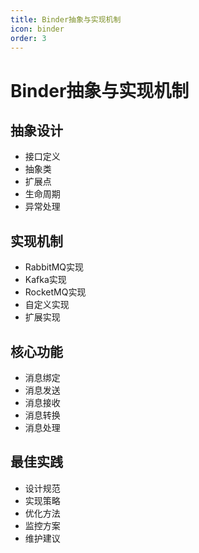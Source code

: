 ```yaml
---
title: Binder抽象与实现机制
icon: binder
order: 3
---
```


# Binder抽象与实现机制

## 抽象设计
- 接口定义
- 抽象类
- 扩展点
- 生命周期
- 异常处理

## 实现机制
- RabbitMQ实现
- Kafka实现
- RocketMQ实现
- 自定义实现
- 扩展实现

## 核心功能
- 消息绑定
- 消息发送
- 消息接收
- 消息转换
- 消息处理

## 最佳实践
- 设计规范
- 实现策略
- 优化方法
- 监控方案
- 维护建议
